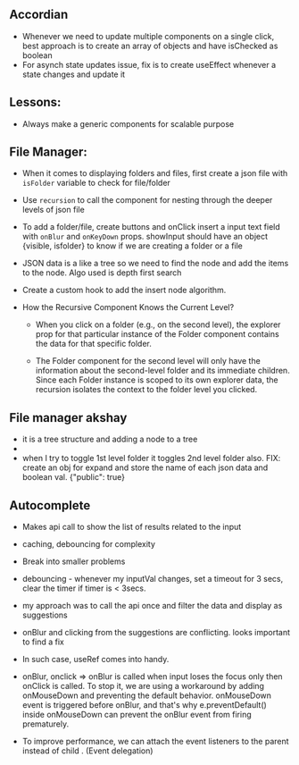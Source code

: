 ## Accordian

- Whenever we need to update multiple components on a single click, best approach is to create an array of objects and have isChecked as boolean
- For asynch state updates issue, fix is to create useEffect whenever a state changes and update it

## Lessons:

- Always make a generic components for scalable purpose

## File Manager:

- When it comes to displaying folders and files, first create a json file with `isFolder` variable to check for file/folder

- Use `recursion` to call the component for nesting through the deeper levels of json file

- To add a folder/file, create buttons and onClick insert a input text field with `onBlur` and `onKeyDown` props. showInput should have an object {visible, isfolder} to know if we are creating a folder or a file

- JSON data is a like a tree so we need to find the node and add the items to the node. Algo used is depth first search

- Create a custom hook to add the insert node algorithm.

- How the Recursive Component Knows the Current Level?

  - When you click on a folder (e.g., on the second level), the explorer prop for that particular instance of the Folder component contains the data for that specific folder.

  - The Folder component for the second level will only have the information about the second-level folder and its immediate children. Since each Folder instance is scoped to its own explorer data, the recursion isolates the context to the folder level you clicked.

## File manager akshay

- it is a tree structure and adding a node to a tree
-
- when I try to toggle 1st level folder it toggles 2nd level folder also. FIX: create an obj for expand and store the name of each json data and boolean val. {"public": true}

## Autocomplete

- Makes api call to show the list of results related to the input
- caching, debouncing for complexity
- Break into smaller problems
- debouncing - whenever my inputVal changes, set a timeout for 3 secs, clear the timer if timer is < 3secs.

- my approach was to call the api once and filter the data and display as suggestions
- onBlur and clicking from the suggestions are conflicting. looks important to find a fix
- In such case, useRef comes into handy.

- onBlur, onclick => onBlur is called when input loses the focus only then onClick is called. To stop it, we are using a workaround by adding onMouseDown and preventing the default behavior. onMouseDown event is triggered before onBlur, and that's why e.preventDefault() inside onMouseDown can prevent the onBlur event from firing prematurely.

- To improve performance, we can attach the event listeners to the parent instead of child <span>. (Event delegation)

